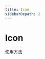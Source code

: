 ```yaml
---
title: Icon
sidebarDepath: 2
---
```


# Icon

使用方法

<ClientOnly>
<icon-demos></icon-demos>
</ClientOnly>
